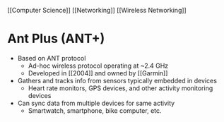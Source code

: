[[Computer Science]] [[Networking]] [[Wireless Networking]]

# Ant Plus (ANT+)
- Based on ANT protocol
  - Ad-hoc wireless protocol operating at ~2.4 GHz
  - Developed in [[2004]] and owned by [[Garmin]]
- Gathers and tracks info from sensors typically embedded in devices
  - Heart rate monitors, GPS devices, and other activity monitoring devices
- Can sync data from multiple devices for same activity
  - Smartwatch, smartphone, bike computer, etc.